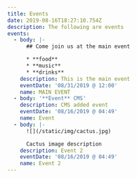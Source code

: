 ```yaml
---
title: Events
date: 2019-08-16T18:27:10.754Z
description: The following are events
events:
  - body: |-
      ## Come join us at the main event

      * **food**
      * **music**
      * **drinks**
    description: This is the main event
    eventDate: '08/31/2019 @ 12:00'
    name: MAIN EVENT
  - body: '**Event** CMS'
    description: CMS added event
    eventDate: '08/16/2019 @ 04:49'
    name: Event
  - body: |-
      ![](/static/img/cactus.jpg)

      Cactus image description
    description: Event 2
    eventDate: '08/16/2019 @ 04:49'
    name: Event 2
---
```


